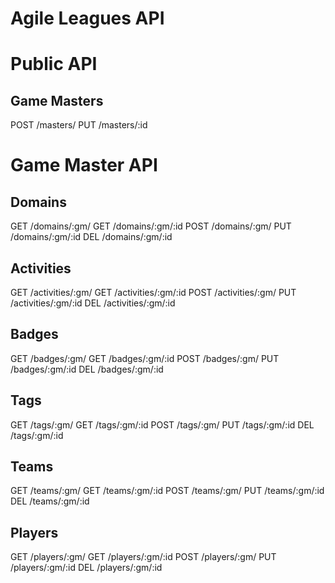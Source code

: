 Agile Leagues API
================

# Public API
## Game Masters
POST /masters/
 PUT /masters/:id

# Game Master API
## Domains
 GET /domains/:gm/ 
 GET /domains/:gm/:id
POST /domains/:gm/
 PUT /domains/:gm/:id
 DEL /domains/:gm/:id
## Activities
 GET /activities/:gm/ 
 GET /activities/:gm/:id
POST /activities/:gm/
 PUT /activities/:gm/:id
 DEL /activities/:gm/:id
## Badges
 GET /badges/:gm/ 
 GET /badges/:gm/:id
POST /badges/:gm/
 PUT /badges/:gm/:id
 DEL /badges/:gm/:id
## Tags
 GET /tags/:gm/ 
 GET /tags/:gm/:id
POST /tags/:gm/
 PUT /tags/:gm/:id
 DEL /tags/:gm/:id
## Teams
 GET /teams/:gm/ 
 GET /teams/:gm/:id
POST /teams/:gm/
 PUT /teams/:gm/:id
 DEL /teams/:gm/:id
## Players
 GET /players/:gm/ 
 GET /players/:gm/:id
POST /players/:gm/
 PUT /players/:gm/:id
 DEL /players/:gm/:id


